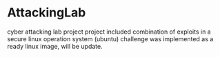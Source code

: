 # AttackingLab
cyber attacking lab project
project included combination of exploits in a secure linux operation system (ubuntu)
challenge was implemented as a ready linux image, will be update.
